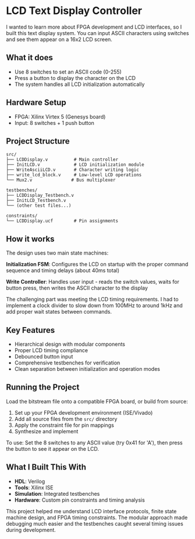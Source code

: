 # LCD Text Display Controller

I wanted to learn more about FPGA development and LCD interfaces, so I built this text display system. You can input ASCII characters using switches and see them appear on a 16x2 LCD screen.

## What it does

- Use 8 switches to set an ASCII code (0-255)
- Press a button to display the character on the LCD
- The system handles all LCD initialization automatically

## Hardware Setup

- FPGA: Xilinx Virtex 5 (Genesys board)
- Input: 8 switches + 1 push button

## Project Structure

```
src/
├── LCDDisplay.v          # Main controller
├── InitLCD.v             # LCD initialization module
├── WriteAsciiLCD.v       # Character writing logic
├── write_lcd_block.v     # Low-level LCD operations
└── Mux2.v               # Bus multiplexer

testbenches/
├── LCDDisplay_Testbench.v
├── InitLCD_Testbench.v
└── (other test files...)

constraints/
└── LCDDisplay.ucf        # Pin assignments
```

## How it works

The design uses two main state machines:

**Initialization FSM**: Configures the LCD on startup with the proper command sequence and timing delays (about 40ms total)

**Write Controller**: Handles user input - reads the switch values, waits for button press, then writes the ASCII character to the display

The challenging part was meeting the LCD timing requirements. I had to implement a clock divider to slow down from 100MHz to around 1kHz and add proper wait states between commands.

## Key Features

- Hierarchical design with modular components
- Proper LCD timing compliance 
- Debounced button input
- Comprehensive testbenches for verification
- Clean separation between initialization and operation modes

## Running the Project

Load the bitstream file onto a compatible FPGA board, or build from source:

1. Set up your FPGA development environment (ISE/Vivado)
2. Add all source files from the `src/` directory
3. Apply the constraint file for pin mappings
4. Synthesize and implement

To use: Set the 8 switches to any ASCII value (try 0x41 for 'A'), then press the button to see it appear on the LCD.

## What I Built This With

- **HDL**: Verilog
- **Tools**: Xilinx ISE
- **Simulation**: Integrated testbenches
- **Hardware**: Custom pin constraints and timing analysis

This project helped me understand LCD interface protocols, finite state machine design, and FPGA timing constraints. The modular approach made debugging much easier and the testbenches caught several timing issues during development.
